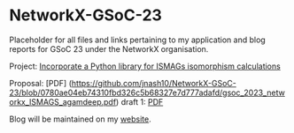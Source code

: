 # NetworkX-GSoC-23
Placeholder for all files and links pertaining to my application and blog reports for GSoC 23 under the NetworkX organisation.

Project: [Incorporate a Python library for ISMAGs isomorphism calculations](https://networkx.org/documentation/latest/developer/projects.html#incorporate-a-python-library-for-ismags-isomorphism-calculations)

Proposal: [PDF] (https://github.com/jnash10/NetworkX-GSoC-23/blob/0780ae04eb74310fbd326c5b68327e7d777adafd/gsoc_2023_networkx_ISMAGS_agamdeep.pdf)
draft 1: [PDF](https://github.com/jnash10/NetworkX-GSoC-23/blob/main/gsoc_proposal_agamdeep.pdf)

Blog will be maintained on my [website](https://www.agamdeep.net/).
